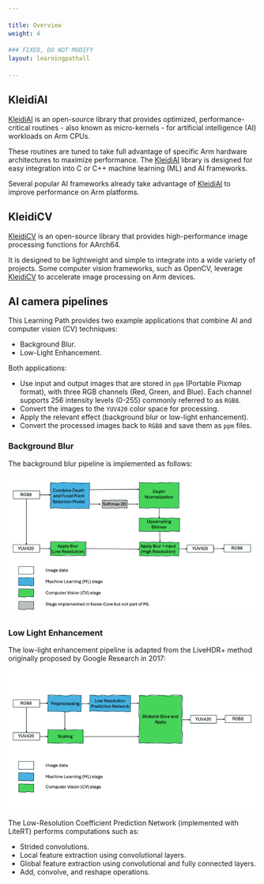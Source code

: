 ```yaml
---

title: Overview
weight: 4

### FIXED, DO NOT MODIFY
layout: learningpathall

---
```


## KleidiAI

[KleidiAI](https://gitlab.arm.com/kleidi/kleidiai) is an open-source library that provides optimized, performance-critical routines - also known as micro-kernels - for artificial intelligence (AI) workloads on Arm CPUs.

These routines are tuned to take full advantage of specific Arm hardware architectures to maximize performance. The [KleidiAI](https://gitlab.arm.com/kleidi/kleidiai) library is designed for easy integration into C or C++ machine learning (ML) and AI frameworks. 

Several popular AI frameworks already take advantage of [KleidiAI](https://gitlab.arm.com/kleidi/kleidiai) to improve performance on Arm platforms.

## KleidiCV

[KleidiCV](https://gitlab.arm.com/kleidi/kleidicv) is an open-source library that provides high-performance image processing functions for AArch64. 

It is designed to be lightweight and simple to integrate into a wide variety of projects. Some computer vision frameworks, such as OpenCV, leverage [KleidiCV](https://gitlab.arm.com/kleidi/kleidicv) to accelerate image processing on Arm devices.

## AI camera pipelines

This Learning Path provides two example applications that combine AI and computer vision (CV) techniques:
- Background Blur.
- Low-Light Enhancement.

Both applications:
- Use input and output images that are stored in `ppm` (Portable Pixmap format), with three RGB channels (Red, Green, and Blue). Each channel supports 256 intensity levels (0-255) commonly referred to as `RGB8`.
- Convert the images to the `YUV420` color space for processing.
- Apply the relevant effect (background blur or low-light enhancement).
- Convert the processed images back to `RGB8` and save them as `ppm` files.

### Background Blur

The background blur pipeline is implemented as follows:

![example image alt-text#center](blur_pipeline.png "Background Blur Pipeline Diagram")

### Low Light Enhancement

The low-light enhancement pipeline is adapted from the LiveHDR+ method originally proposed by Google Research in 2017:

![example image alt-text#center](lle_pipeline.png "Low-Light Enhancement Pipeline Diagram")

The Low-Resolution Coefficient Prediction Network (implemented with LiteRT) performs computations such as:
- Strided convolutions.
- Local feature extraction using convolutional layers.
- Global feature extraction using convolutional and fully connected layers.
- Add, convolve, and reshape operations.
